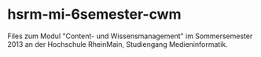 hsrm-mi-6semester-cwm
=====================

Files zum Modul "Content- und Wissensmanagement" im Sommersemester 2013 an der Hochschule RheinMain, Studiengang Medieninformatik.

